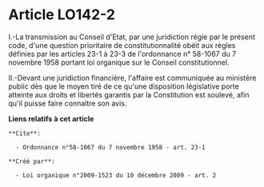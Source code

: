 # Article LO142-2

I.-La transmission au Conseil d'Etat, par une juridiction régie par le présent code, d'une question prioritaire de
constitutionnalité obéit aux règles définies par les articles 23-1 à 23-3 de l'ordonnance n° 58-1067 du 7 novembre 1958
portant loi organique sur le Conseil constitutionnel. 

II.-Devant une juridiction financière, l'affaire est communiquée au ministère public dès que le moyen tiré de ce qu'une
disposition législative porte atteinte aux droits et libertés garantis par la Constitution est soulevé, afin qu'il puisse
faire connaître son avis.

**Liens relatifs à cet article**

	**Cite**:

	  - Ordonnance n°58-1067 du 7 novembre 1958 - art. 23-1

	**Créé par**:

	  - Loi organique n°2009-1523 du 10 décembre 2009 - art. 2
